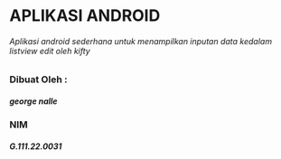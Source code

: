 # APLIKASI ANDROID
###### Aplikasi android sederhana untuk menampilkan inputan data kedalam listview edit oleh kifty

### Dibuat Oleh :
##### george nalle
### NIM
##### G.111.22.0031